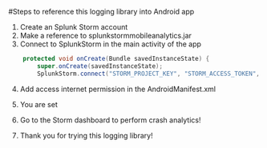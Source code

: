 #Steps to reference this logging library into Android app
1. Create an Splunk Storm account
2. Make a reference to splunkstormmobileanalytics.jar
3. Connect to SplunkStorm in the main activity of the app
```java
    protected void onCreate(Bundle savedInstanceState) {
        super.onCreate(savedInstanceState);
        SplunkStorm.connect("STORM_PROJECT_KEY", "STORM_ACCESS_TOKEN", getApplicationContext());
```
4. Add access internet permission in the AndroidManifest.xml

    
    <uses-permission android:name="android.permission.INTERNET"/>
  	

5. You are set
6. Go to the Storm dashboard to perform crash analytics!
7. Thank you for trying this logging library!

